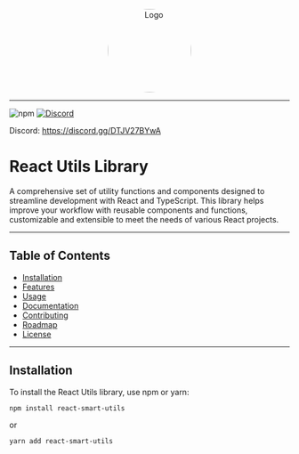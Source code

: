 



  <p align="center">
   <img src="https://github.com/user-attachments/assets/d7bdda65-f20b-4cb1-9cb0-da13df366c95" alt="Logo" width="150" height="150" style="border-radius: 50%;" />
  </p>

  ---


![npm](https://img.shields.io/npm/v/react-smart-utils) 
[![Discord](https://img.shields.io/discord/123456789012345678)](https://discord.gg/DTJV27BYwA)

Discord: https://discord.gg/DTJV27BYwA






# React Utils Library

A comprehensive set of utility functions and components designed to streamline development with React and TypeScript. This library helps improve your workflow with reusable components and functions, customizable and extensible to meet the needs of various React projects.

---

## Table of Contents

- [Installation](#installation)
- [Features](#features)
- [Usage](#usage)
- [Documentation](#documentation)
- [Contributing](#contributing)
- [Roadmap](#roadmap)
- [License](#license)

---

## Installation

To install the React Utils library, use npm or yarn:

```bash
npm install react-smart-utils
```
  or 
 
```bash
yarn add react-smart-utils
```
